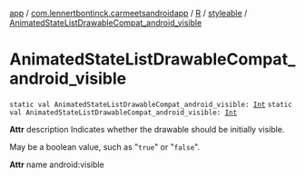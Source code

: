 [app](../../../index.md) / [com.lennertbontinck.carmeetsandroidapp](../../index.md) / [R](../index.md) / [styleable](index.md) / [AnimatedStateListDrawableCompat_android_visible](./-animated-state-list-drawable-compat_android_visible.md)

# AnimatedStateListDrawableCompat_android_visible

`static val AnimatedStateListDrawableCompat_android_visible: `[`Int`](https://kotlinlang.org/api/latest/jvm/stdlib/kotlin/-int/index.html)
`static val AnimatedStateListDrawableCompat_android_visible: `[`Int`](https://kotlinlang.org/api/latest/jvm/stdlib/kotlin/-int/index.html)

**Attr**
description Indicates whether the drawable should be initially visible.

May be a boolean value, such as "`true`" or "`false`".

**Attr**
name android:visible

